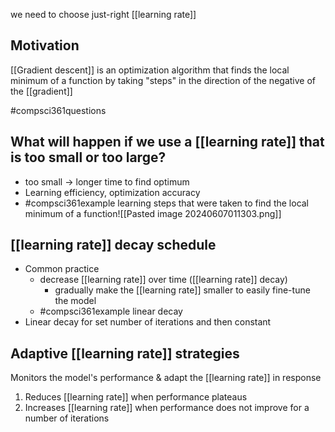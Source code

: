 we need to choose just-right [[learning rate]]
## Motivation
[[Gradient descent]] is an optimization algorithm that finds the local minimum of a function by taking "steps" in the direction of the negative of the [[gradient]]

#compsci361questions 
## What will happen if we use a [[learning rate]] that is too small or too large?
- too small $\rightarrow$ longer time to find optimum
- Learning efficiency, optimization accuracy
- #compsci361example learning steps that were taken to find the local minimum of a function![[Pasted image 20240607011303.png]]
## [[learning rate]] decay schedule
- Common practice
	- decrease [[learning rate]] over time ([[learning rate]] decay)
		- gradually make the [[learning rate]] smaller to easily fine-tune the model
	- #compsci361example linear decay
- Linear decay for set number of iterations and then constant
## Adaptive [[learning rate]] strategies
Monitors the model's performance & adapt the [[learning rate]] in response
1. Reduces [[learning rate]] when performance plateaus
2. Increases [[learning rate]] when performance does not improve for a number of iterations
